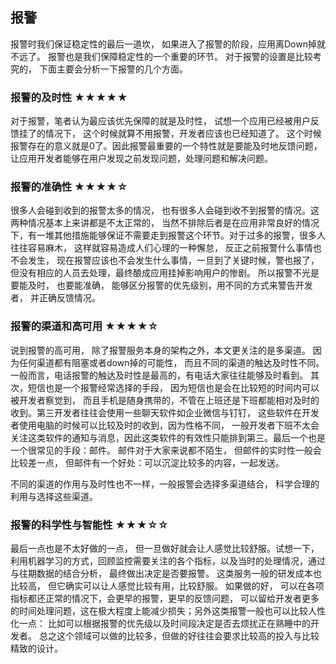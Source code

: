 ##  报警
报警时我们保证稳定性的最后一道坎， 如果进入了报警的阶段，应用离Down掉就不远了。 报警也是我们保障稳定性的一个重要的环节。
对于报警的设置是比较考究的， 下面主要会分析一下报警的几个方面。

### 报警的及时性 ★★★★★
对于报警，笔者认为最应该优先保障的就是及时性， 试想一个应用已经被用户反馈挂了的情况下， 这个时候就算不用报警，开发者应该也已经知道了。 这个时候报警存在的意义就是0了。因此报警最重要的一个特性就是要能及时地反馈问题，让应用开发者能够在用户发现之前发现问题，处理问题和解决问题。

### 报警的准确性 ★★★★☆
很多人会碰到收到的报警太多的情况， 也有很多人会碰到收不到报警的情况。这两种情况基本上来讲都是不太正常的， 当然不排除后者是在应用非常良好的情况下，有一堆其他措施能够保证不需要走到报警这个环节。对于过多的报警，很多人往往容易麻木， 这样就容易造成人们心理的一种懈怠， 反正之前报警什么事情也不会发生， 现在报警应该也不会发生什么事情，一旦到了关键时候，警也报了，但没有相应的人员去处理，最终酿成应用挂掉影响用户的惨剧。 所以报警不光是要能及时， 也要能准确， 能够区分报警的优先级别，用不同的方式来警告开发者， 并正确反馈情况。

### 报警的渠道和高可用 ★★★★☆
说到报警的高可用， 除了报警服务本身的架构之外，本文更关注的是多渠道。
因为任何渠道都有阻塞或者down掉的可能性， 而且不同的渠道的触达及时性不同。
一般而言，电话报警的触达及时性是最高的，有电话大家往往能够及时看到。 其次，短信也是一个报警经常选择的手段， 因为短信也是会在比较短的时间内可以被开发者察觉到， 而且手机是随身携带的，不管在上班还是下班都能相对及时的收到。第三开发者往往会使用一些聊天软件如企业微信与钉钉， 这些软件在开发者使用电脑的时候可以比较及时的收到，因为性格不同， 一般开发者下班不太会关注这类软件的通知与消息，因此这类软件的有效性只能排到第三。最后一个也是一个很常见的手段：邮件。 邮件对于大家来说都不陌生， 但邮件的实时性一般会比较差一点， 但邮件有一个好处：可以沉淀比较多的内容，一起发送。

不同的渠道的作用与及时性也不一样，一般报警会选择多渠道结合， 科学合理的利用与选择这些渠道。

### 报警的科学性与智能性 ★★★☆☆
最后一点也是不太好做的一点， 但一旦做好就会让人感觉比较舒服。试想一下，利用机器学习的方式，回顾监控需要关注的各个指标，以及当时的处理情况，通过与往期数据的结合分析， 最终做出决定是否要报警。 这类服务一般的研发成本也比较高， 但它确实可以让人感觉比较有用，比较舒服。 如果做的好， 可以在各项指标都还正常的情况下，会更早的报警，更早的反馈问题， 可以留给开发者更多的时间处理问题，这在极大程度上能减少损失；另外这类报警一般也可以比较人性化一点： 比如可以根据报警的优先级以及时间段决定是否去烦扰正在熟睡中的开发者。
总之这个领域可以做的比较多，但做的好往往会要求比较高的投入与比较精致的设计。

